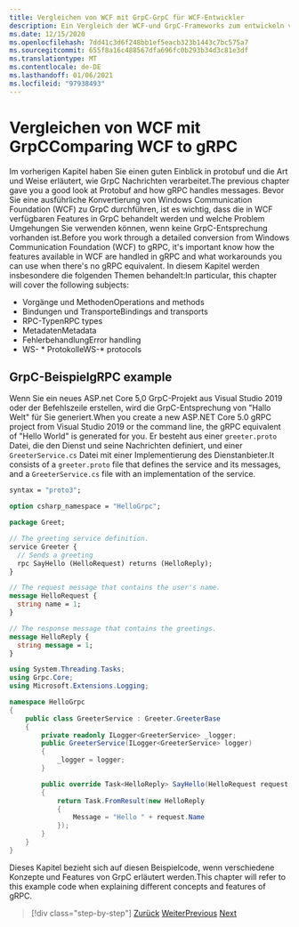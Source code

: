 ```yaml
---
title: Vergleichen von WCF mit GrpC-GrpC für WCF-Entwickler
description: Ein Vergleich der WCF-und GrpC-Frameworks zum entwickeln verteilter Anwendungen.
ms.date: 12/15/2020
ms.openlocfilehash: 7dd41c3d6f248bb1ef5eacb323b1443c7bc575a7
ms.sourcegitcommit: 655f8a16c488567dfa696fc0b293b34d3c81e3df
ms.translationtype: MT
ms.contentlocale: de-DE
ms.lasthandoff: 01/06/2021
ms.locfileid: "97938493"
---
```

# <a name="comparing-wcf-to-grpc"></a><span data-ttu-id="1618e-103">Vergleichen von WCF mit GrpC</span><span class="sxs-lookup"><span data-stu-id="1618e-103">Comparing WCF to gRPC</span></span>

<span data-ttu-id="1618e-104">Im vorherigen Kapitel haben Sie einen guten Einblick in protobuf und die Art und Weise erläutert, wie GrpC Nachrichten verarbeitet.</span><span class="sxs-lookup"><span data-stu-id="1618e-104">The previous chapter gave you a good look at Protobuf and how gRPC handles messages.</span></span> <span data-ttu-id="1618e-105">Bevor Sie eine ausführliche Konvertierung von Windows Communication Foundation (WCF) zu GrpC durchführen, ist es wichtig, dass die in WCF verfügbaren Features in GrpC behandelt werden und welche Problem Umgehungen Sie verwenden können, wenn keine GrpC-Entsprechung vorhanden ist.</span><span class="sxs-lookup"><span data-stu-id="1618e-105">Before you work through a detailed conversion from Windows Communication Foundation (WCF) to gRPC, it's important know how the features available in WCF are handled in gRPC and what workarounds you can use when there's no gRPC equivalent.</span></span> <span data-ttu-id="1618e-106">In diesem Kapitel werden insbesondere die folgenden Themen behandelt:</span><span class="sxs-lookup"><span data-stu-id="1618e-106">In particular, this chapter will cover the following subjects:</span></span>

- <span data-ttu-id="1618e-107">Vorgänge und Methoden</span><span class="sxs-lookup"><span data-stu-id="1618e-107">Operations and methods</span></span>
- <span data-ttu-id="1618e-108">Bindungen und Transporte</span><span class="sxs-lookup"><span data-stu-id="1618e-108">Bindings and transports</span></span>
- <span data-ttu-id="1618e-109">RPC-Typen</span><span class="sxs-lookup"><span data-stu-id="1618e-109">RPC types</span></span>
- <span data-ttu-id="1618e-110">Metadaten</span><span class="sxs-lookup"><span data-stu-id="1618e-110">Metadata</span></span>
- <span data-ttu-id="1618e-111">Fehlerbehandlung</span><span class="sxs-lookup"><span data-stu-id="1618e-111">Error handling</span></span>
- <span data-ttu-id="1618e-112">WS- \* Protokolle</span><span class="sxs-lookup"><span data-stu-id="1618e-112">WS-\* protocols</span></span>

## <a name="grpc-example"></a><span data-ttu-id="1618e-113">GrpC-Beispiel</span><span class="sxs-lookup"><span data-stu-id="1618e-113">gRPC example</span></span>

<span data-ttu-id="1618e-114">Wenn Sie ein neues ASP.net Core 5,0 GrpC-Projekt aus Visual Studio 2019 oder der Befehlszeile erstellen, wird die GrpC-Entsprechung von "Hallo Welt" für Sie generiert.</span><span class="sxs-lookup"><span data-stu-id="1618e-114">When you create a new ASP.NET Core 5.0 gRPC project from Visual Studio 2019 or the command line, the gRPC equivalent of "Hello World" is generated for you.</span></span> <span data-ttu-id="1618e-115">Er besteht aus einer `greeter.proto` Datei, die den Dienst und seine Nachrichten definiert, und einer `GreeterService.cs` Datei mit einer Implementierung des Dienstanbieter.</span><span class="sxs-lookup"><span data-stu-id="1618e-115">It consists of a `greeter.proto` file that defines the service and its messages, and a `GreeterService.cs` file with an implementation of the service.</span></span>

```protobuf
syntax = "proto3";

option csharp_namespace = "HelloGrpc";

package Greet;

// The greeting service definition.
service Greeter {
  // Sends a greeting
  rpc SayHello (HelloRequest) returns (HelloReply);
}

// The request message that contains the user's name.
message HelloRequest {
  string name = 1;
}

// The response message that contains the greetings.
message HelloReply {
  string message = 1;
}
```

```csharp
using System.Threading.Tasks;
using Grpc.Core;
using Microsoft.Extensions.Logging;

namespace HelloGrpc
{
    public class GreeterService : Greeter.GreeterBase
    {
        private readonly ILogger<GreeterService> _logger;
        public GreeterService(ILogger<GreeterService> logger)
        {
            _logger = logger;
        }

        public override Task<HelloReply> SayHello(HelloRequest request, ServerCallContext context)
        {
            return Task.FromResult(new HelloReply
            {
                Message = "Hello " + request.Name
            });
        }
    }
}
```

<span data-ttu-id="1618e-116">Dieses Kapitel bezieht sich auf diesen Beispielcode, wenn verschiedene Konzepte und Features von GrpC erläutert werden.</span><span class="sxs-lookup"><span data-stu-id="1618e-116">This chapter will refer to this example code when explaining different concepts and features of gRPC.</span></span>

>[!div class="step-by-step"]
><span data-ttu-id="1618e-117">[Zurück](protobuf-maps.md)
>[Weiter](wcf-endpoints-grpc-methods.md)</span><span class="sxs-lookup"><span data-stu-id="1618e-117">[Previous](protobuf-maps.md)
[Next](wcf-endpoints-grpc-methods.md)</span></span>

